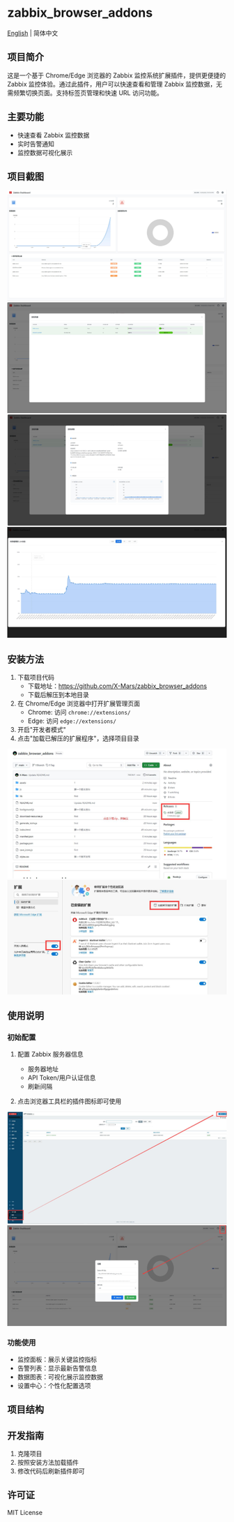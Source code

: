 # zabbix_browser_addons

[English](README_EN.md) | 简体中文

## 项目简介
这是一个基于 Chrome/Edge 浏览器的 Zabbix 监控系统扩展插件，提供更便捷的 Zabbix 监控体验。通过此插件，用户可以快速查看和管理 Zabbix 监控数据，无需频繁切换页面。支持标签页管理和快速 URL 访问功能。

## 主要功能
- 快速查看 Zabbix 监控数据
- 实时告警通知
- 监控数据可视化展示

## 项目截图
![image](./assets/1.jpg)
![image](./assets/2.jpg)
![image](./assets/3.jpg)
![image](./assets/4.jpg)


## 安装方法
1. 下载项目代码
   - 下载地址：https://github.com/X-Mars/zabbix_browser_addons
   - 下载后解压到本地目录
2. 在 Chrome/Edge 浏览器中打开扩展管理页面
   - Chrome: 访问 `chrome://extensions/`
   - Edge: 访问 `edge://extensions/`
3. 开启"开发者模式"
3. 点击"加载已解压的扩展程序"，选择项目目录

![image](./assets/6.jpg)
![image](./assets/7.jpg)

## 使用说明
### 初始配置
1. 配置 Zabbix 服务器信息
   - 服务器地址
   - API Token/用户认证信息
   - 刷新间隔

3. 点击浏览器工具栏的插件图标即可使用

![image](./assets/8.jpg)
![image](./assets/9.jpg)

### 功能使用
- 监控面板：展示关键监控指标
- 告警列表：显示最新告警信息
- 数据图表：可视化展示监控数据
- 设置中心：个性化配置选项

## 项目结构

## 开发指南
1. 克隆项目
2. 按照安装方法加载插件
3. 修改代码后刷新插件即可

## 许可证
MIT License

